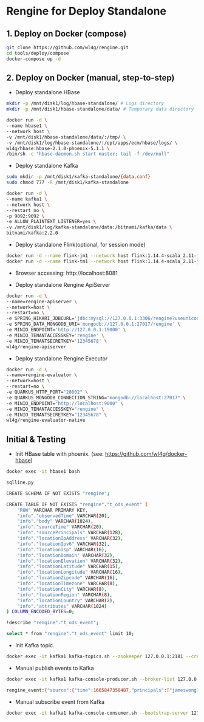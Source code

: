 # Rengine for Deploy Standalone

## 1. Deploy on Docker (compose)

```bash
git clone https://github.com/wl4g/rengine.git
cd tools/deploy/compose
docker-compose up -d
```

## 2. Deploy on Docker (manual, step-to-step)

- Deploy standalone HBase

```bash
mkdir -p /mnt/disk1/log/hbase-standalone/ # Logs directory
mkdir -p /mnt/disk1/hbase-standalone/data/ # Temporary data directory

docker run -d \
--name hbase1 \
--network host \
-v /mnt/disk1/hbase-standalone/data/:/tmp/ \
-v /mnt/disk1/log/hbase-standalone/:/opt/apps/ecm/hbase/logs/ \
wl4g/hbase:hbase-2.1.0-phoenix-5.1.1 \
/bin/sh -c "hbase-daemon.sh start master; tail -f /dev/null"
```

- Deploy standalone Kafka

```bash
sudo mkdir -p /mnt/disk1/kafka-standalone/{data,conf}
sudo chmod 777 -R /mnt/disk1/kafka-standalone

docker run -d \
--name kafka1 \
--network host \
--restart no \
-p 9092:9092 \
-e ALLOW_PLAINTEXT_LISTENER=yes \
-v /mnt/disk1/log/kafka-standalone/data:/bitnami/kafka/data \
bitnami/kafka:2.2.0
```

- Deploy standalone Flink(optional, for session mode)

```bash
docker run -d --name flink-jm1 --network host flink:1.14.4-scala_2.11-java11 jobmanager
docker run -d --name flink-tm1 --network host flink:1.14.4-scala_2.11-java11 taskmanager
```

- Browser accessing: http://localhost:8081

- Deploy standalone Rengine ApiServer

```bash
docker run -d \
--name=rengine-apiserver \
--network=host \
--restart=no \
-e SPRING_HIKARI_JDBCURL='jdbc:mysql://127.0.0.1:3306/rengine?useunicode=true&serverTimezone=Asia/Shanghai&characterEncoding=utf-8&useSSL=false' \
-e SPRING_DATA_MONGODB_URI='mongodb://127.0.0.1:27017/rengine' \
-e MINIO_ENDPOINT='http://127.0.0.1:19000' \
-e MINIO_TENANTACCESSKEY='rengine' \
-e MINIO_TENANTSECRETKEY='12345678' \
wl4g/rengine-apiserver
```

- Deploy standalone Rengine Executor

```bash
docker run -d \
--name=rengine-evaluator \
--network=host \
--restart=no \
-e QUARKUS_HTTP_PORT="28002" \
-e QUARKUS_MONGODB_CONNECTION_STRING="mongodb://localhost:27017" \
-e MINIO_ENDPOINT="http://localhost:9000" \
-e MINIO_TENANTACCESSKEY="rengine" \
-e MINIO_TENANTSECRETKEY="12345678" \
wl4g/rengine-evaluator-native
```

## Initial & Testing

- Init HBase table with phoenix. (see: https://github.com/wl4g/docker-hbase)

```bash
docker exec -it hbase1 bash

sqlline.py

CREATE SCHEMA IF NOT EXISTS "rengine";

CREATE TABLE IF NOT EXISTS "rengine"."t_ods_event" (
    "ROW" VARCHAR PRIMARY KEY,
    "info"."observedTime" VARCHAR(20),
    "info"."body" VARCHAR(1024),
    "info"."sourceTime" VARCHAR(20),
    "info"."sourcePrincipals" VARCHAR(128),
    "info"."locationIpAddress" VARCHAR(32),
    "info"."locationIpv6" VARCHAR(32),
    "info"."locationIsp" VARCHAR(16),
    "info"."locationDomain" VARCHAR(32),
    "info"."locationElevation" VARCHAR(32),
    "info"."locationLatitude" VARCHAR(15),
    "info"."locationLongitude" VARCHAR(16),
    "info"."locationZipcode" VARCHAR(16),
    "info"."locationTimezone" VARCHAR(8),
    "info"."locationCity" VARCHAR(8),
    "info"."locationRegion" VARCHAR(8),
    "info"."locationCountry" VARCHAR(2),
    "info"."attributes" VARCHAR(1024)
) COLUMN_ENCODED_BYTES=0;

!describe "rengine"."t_ods_event";

select * from "rengine"."t_ods_event" limit 10;
```

- Init Kafka topic.

```bash
docker exec -it kafka1 kafka-topics.sh --zookeeper 127.0.0.1:2181 --create --topic rengine_event --partitions 10 --replication-factor 1
```

- Manual publish events to Kafka

```bash
docker exec -it kafka1 kafka-console-producer.sh --broker-list 127.0.0.1:9092 --topic rengine_event --property parse.key=true --property key.separator=:

rengine_event:{"source":{"time":1665847350487,"principals":["jameswong1234@gmail.com"],"location":{"ipAddress":"1.1.1.1","ipv6":false,"isp":null,"domain":null,"country":null,"region":null,"city":null,"latitude":null,"longitude":null,"timezone":null,"zipcode":"20500","elevation":null}},"type":"iot_temp_warn","observedTime":1665847350490,"body":{"temp":"52"},"attributes":{}}
```

- Manual subscribe event from Kafka

```bash
docker exec -it kafka1 kafka-console-consumer.sh --bootstrap-server 127.0.0.1:9092 --topic rengine_event
```
